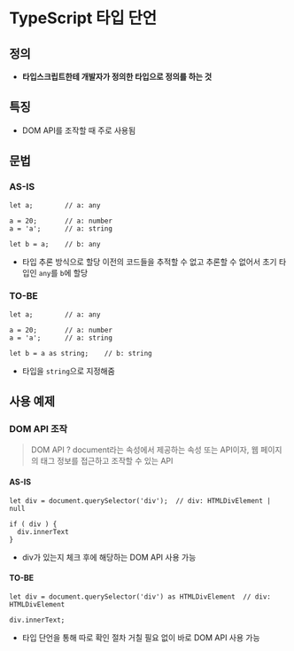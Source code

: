 # TypeScript 타입 단언

## 정의
- **타입스크립트한테 개발자가 정의한 타입으로 정의를 하는 것**

## 특징
- DOM API를 조작할 때 주로 사용됨

## 문법
### AS-IS
```
let a;        // a: any

a = 20;       // a: number
a = 'a';      // a: string

let b = a;    // b: any
```
- 타입 추론 방식으로 할당 이전의 코드들을 추적할 수 없고 추론할 수 없어서 초기 타입인 `any`를 `b`에 할당

### TO-BE
```
let a;        // a: any

a = 20;       // a: number
a = 'a';      // a: string

let b = a as string;    // b: string
```
- 타입을 `string`으로 지정해줌

## 사용 예제
### DOM API 조작
> DOM API ? document라는 속성에서 제공하는 속성 또는 API이자, 웹 페이지의 태그 정보를 접근하고 조작할 수 있는 API

#### AS-IS
```
let div = document.querySelector('div');  // div: HTMLDivElement | null

if ( div ) {
  div.innerText
}
```
- div가 있는지 체크 후에 해당하는 DOM API 사용 가능
#### TO-BE
```
let div = document.querySelector('div') as HTMLDivElement  // div: HTMLDivElement

div.innerText;
```
- 타입 단언을 통해 따로 확인 절차 거칠 필요 없이 바로 DOM API 사용 가능